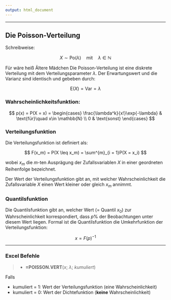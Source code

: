 ```yaml
---
output: html_document
---
```


***

## Die Poisson-Verteilung

Schreibweise:

$$ X \sim \text{Po}(\lambda) \quad\text{mit}\quad \lambda \in \mathbb{N} $$

Für wäre heiß Ältere Mädchen
Die Poisson-Verteilung ist eine diskrete Verteilung mit dem Verteilungsparameter $\lambda$.
Der Erwartungswert und die Varianz sind identisch und gebeben durch:

$$ \text{E}(X) = \text{Var} = \lambda $$

### Wahrscheinlichkeitsfunktion:

$$ p(x) = P(X = x) = \begin{cases} \frac{\lambda^k}{x!}\exp{-\lambda} & \text{für}\quad x\in \mathbb{N} \\ 0 & \text{sonst} \end{cases} $$

### Verteilungsfunktion

Die Verteilungsfunktion ist definiert als:

$$ F(x_m) = P(X \leq x_m) = \sum^{m}_{i = 1}P(X = x_i) $$

wobei $x_m$ die $m$-ten Ausprägung der Zufallsvariablen $X$ in einer geordneten 
Reihenfolge bezeichnet.

Der Wert der Verteilungsfunktion gibt an, mit welcher Wahrscheinlichkeit die 
Zufallsvariable $X$ einen Wert kleiner oder gleich $x_m$ annimmt.

### Quantilsfunktion

Die Quantilsfunktion gibt an, welcher Wert (= Quantil $x_0$) zur Wahrscheinlichkeit
korrespondiert, dass $p\%$ der Beobachtungen unter diesem Wert liegen. Formal ist
die Quantilsfunktion die Umkehrfunktion der Verteilungsfunktion: 

$$ x = F(p)^{-1} $$

---

### Excel Befehle

> + **=POISSON.VERT**($x$; $\lambda$; *kumuliert*)

Falls 

+ kumuliert = 1: Wert der Verteilungsfunktion (eine Wahrscheinlichkeit)
+ kumuliert = 0: Wert der Dichtefunktion (**keine** Wahrscheinlichkeit)